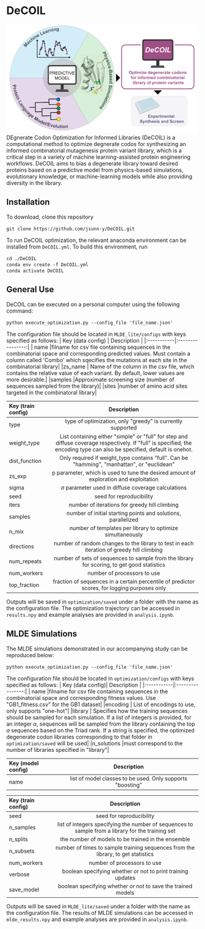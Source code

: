 # DeCOIL
<img src="workflow.jpg">
DEgnerate Codon Optimization for Informed Libraries (DeCOIL) is a computational method to optimize degnerate codos for synthesizing an informed combinatorial mutagenesis protein variant library, which is a critical step in a variety of machine learning-assisted protein engineering workflows. DeCOIL aims to bias a degenerate library toward desired proteins based on a predictive model from physics-based simulations, evolutionary knowledge, or machine-learning models while also providing diversity in the library.

## Installation
To download, clone this repository
```
git clone https://github.com/jsunn-y/DeCOIL.git
```
To run DeCOIL optimization, the relevant anaconda environment can be installed from `DeCOIL.yml`. To build this environment, run
```
cd ./DeCOIL
conda env create -f DeCOIL.yml
conda activate DeCOIL
```

## General Use
DeCOIL can be executed on a personal computer using the following command:
```
python execute_optimization.py --config_file 'file_name.json'
```
The configuration file should be located in `MLDE_lite/configs` with keys specified as follows:
| Key (data config) | Description |
|:-----------|:----------------:|
| name |filname for csv file containing sequences in the combinatorial space and corresponding predicted values. Must contain a column called 'Combo' which sqecifies the mutations at each site in the combinatorial library| 
|zs_name | Name of the column in the csv file, which contains the relative value of each variant. By default, lower values are more desirable.| 
|samples |Approximate screening size (number of sequences sampled from the library)| 
|sites |number of amino acid sites targeted in the combinatoral library|


| Key (train config)| Description |
|:-----------|:----------------:|
| type |type of optimization, only "greedy" is currently supported| 
|weight_type | List containing either "simple" or "full" for step and diffuse coverage respectively. If "full" is specified, the encoding type can also be specified, default is onehot.| 
|dist_function |Only required if weight_type contains "full". Can be "hamming", "manhattan", or "euclidean" | 
| zs_exp |p parameter, which is used to tune the desired amount of exploration and exploitation|
| sigma | $\sigma$ parameter used in diffuse coverage calculations|
| seed | seed for reproducibility|
| iters | number of iterations for greedy hill climbing |
| samples | number of initial starting points and solutions, parallelized|
| n_mix | number of templates per library to optimize simultaneously |
| directions | number of random changes to the library to test in each iteration of greedy hill climbing|
| num_repeats | number of sets of sequences to sample from the library for scoring, to get good statistics|
| num_workers | number of processors to use|
| top_fraction | fraction of sequences in a certain percentile of predictor scores, for logging purposes only|


Outputs will be saved in `optimization/saved` under a folder with the name as the configuration file. The optimization trajectory can be accessed in `results.npy` and example analyses are provided in `analysis.ipynb`.

## MLDE Simulations
The MLDE simulations demonstrated in our accompanying study can be reproduced below:
```
python execute_optimization.py --config_file 'file_name.json'
```
The configuration file should be located in `optimization/configs` with keys specified as follows:
| Key (data config)| Description |
|:-----------|:----------------:|
| name |filname for csv file containing sequences in the combinatorial space and corresponding fitness values. Use "GB1_fitness.csv" for the GB1 dataset| 
|encoding | List of encodings to use, only supports "one-hot"| 
|library | Specifies how the training sequences should be sampled for each simulation. If a list of integers is provided, for an integer $a$, sequences will be sampled from the library containing the top $a$ sequences based on the Triad rank. If a string is specified, the optimized degenerate codon libraries corresponding to that folder in `optimization/saved` will be used| 
|n_solutions |must correspond to the number of libraries specified in "library"|

| Key (model config)| Description |
|:-----------|:----------------:|
| name | list of model classes to be used. Only supports "boosting"| 

| Key (train config)| Description |
|:-----------|:----------------:|
| seed | seed for reproducibility| 
| n_samples | list of integers specifying the number of sequences to sample from a library for the training set| 
| n_splits | the number of models to be trained in the ensemble| 
| n_subsets | number of times to sample training sequences from the library, to get statistics| 
| num_workers | number of processors to use| 
| verbose | boolean specifying whether or not to print training updates| 
| save_model | boolean specifying whether or not to save the trained models| 

Outputs will be saved in `MLDE_lite/saved` under a folder with the name as the configuration file. The results of MLDE simulations can be accessed in `mlde_results.npy` and example analyses are provided in `analysis.ipynb`.
